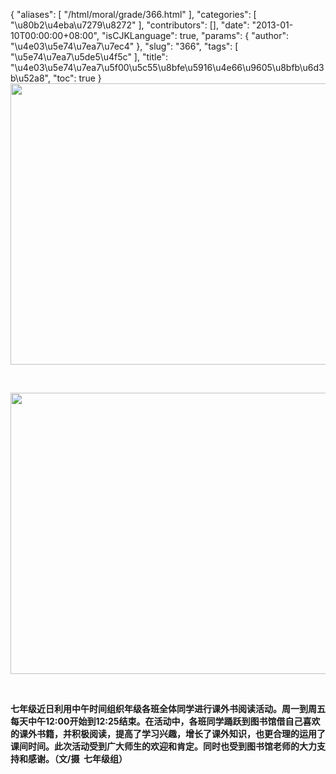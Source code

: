 {
    "aliases": [
        "/html/moral/grade/366.html"
    ],
    "categories": [
        "\u80b2\u4eba\u7279\u8272"
    ],
    "contributors": [],
    "date": "2013-01-10T00:00:00+08:00",
    "isCJKLanguage": true,
    "params": {
        "author": "\u4e03\u5e74\u7ea7\u7ec4"
    },
    "slug": "366",
    "tags": [
        "\u5e74\u7ea7\u5de5\u4f5c"
    ],
    "title": "\u4e03\u5e74\u7ea7\u5f00\u5c55\u8bfe\u5916\u4e66\u9605\u8bfb\u6d3b\u52a8",
    "toc": true
}
**<img
    src="https://cdn.tfls.online/mirror/full/2cfc3e6b6ca7feea2f1b03285be74a2393b8fb50.jpg"
    style="display:block;margin-left:auto;margin-right:auto;"
    decoding="async"
    fetchpriority="auto"
    loading="lazy"
    height="450"
    width="600"
/>**

 

**<img
    src="https://cdn.tfls.online/mirror/full/85f64cd3aaa364f669ef704a443bec62ef26accf.jpg"
    style="display:block;margin-left:auto;margin-right:auto;"
    decoding="async"
    fetchpriority="auto"
    loading="lazy"
    height="450"
    width="600"
/>**

 

**七年级近日利用中午时间组织年级各班全体同学进行课外书阅读活动。周一到周五每天中午12:00开始到12:25结束。在活动中，各班同学踊跃到图书馆借自己喜欢的课外书籍，并积极阅读，提高了学习兴趣，增长了课外知识，也更合理的运用了课间时间。此次活动受到广大师生的欢迎和肯定。同时也受到图书馆老师的大力支持和感谢。（文/摄  七年级组）**

